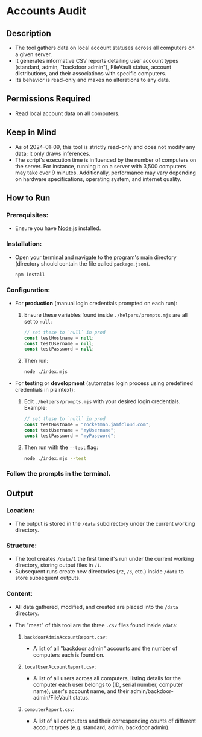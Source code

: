 # Accounts Audit

## Description
- The tool gathers data on local account statuses across all computers on a given server.
- It generates informative CSV reports detailing user account types (standard, admin, "backdoor admin"), FileVault status, account distributions, and their associations with specific computers.
- Its behavior is read-only and makes no alterations to any data.

## Permissions Required
- Read local account data on all computers.

## Keep in Mind
- As of 2024-01-09, this tool is strictly read-only and does not modify any data; it only draws inferences.
- The script's execution time is influenced by the number of computers on the server. For instance, running it on a server with 3,500 computers may take over 9 minutes. Additionally, performance may vary depending on hardware specifications, operating system, and internet quality.

## How to Run

### Prerequisites:
- Ensure you have [Node.js](https://nodejs.org/en) installed.

### Installation:
- Open your terminal and navigate to the program's main directory (directory should contain the file called `package.json`).

   ```bash
   npm install
   ```

### Configuration:
- For **production** (manual login credentials prompted on each run):

   1. Ensure these variables found inside `./helpers/prompts.mjs` are all set to `null`:

      ```javascript
      // set these to `null` in prod
      const testHostname = null;
      const testUsername = null;
      const testPassword = null;
      ```

   2. Then run:

      ```bash
      node ./index.mjs
      ```

- For **testing** or **development** (automates login process using predefined credentials in plaintext):

   1. Edit `./helpers/prompts.mjs` with your desired login credentials. Example:

      ```javascript
      // set these to `null` in prod
      const testHostname = "rocketman.jamfcloud.com";
      const testUsername = "myUsername";
      const testPassword = "myPassword";
      ```

   2. Then run with the `--test` flag:

      ```bash
      node ./index.mjs --test
      ```

### Follow the prompts in the terminal.

## Output

### Location:
- The output is stored in the `/data` subdirectory under the current working directory.

### Structure:
- The tool creates `/data/1` the first time it's run under the current working directory, storing output files in `/1`.
- Subsequent runs create new directories (`/2`, `/3`, etc.) inside `/data` to store subsequent outputs.

### Content:
- All data gathered, modified, and created are placed into the `/data` directory.
- The "meat" of this tool are the three `.csv` files found inside `/data`:

   1. `backdoorAdminAccountReport.csv`:
      - A list of all "backdoor admin" accounts and the number of computers each is found on.

   2. `localUserAccountReport.csv`:
      - A list of all users across all computers, listing details for the computer each user belongs to (ID, serial number, computer name), user's account name, and their admin/backdoor-admin/FileVault status.

   3. `computerReport.csv`:
      - A list of all computers and their corresponding counts of different account types (e.g. standard, admin, backdoor admin).
